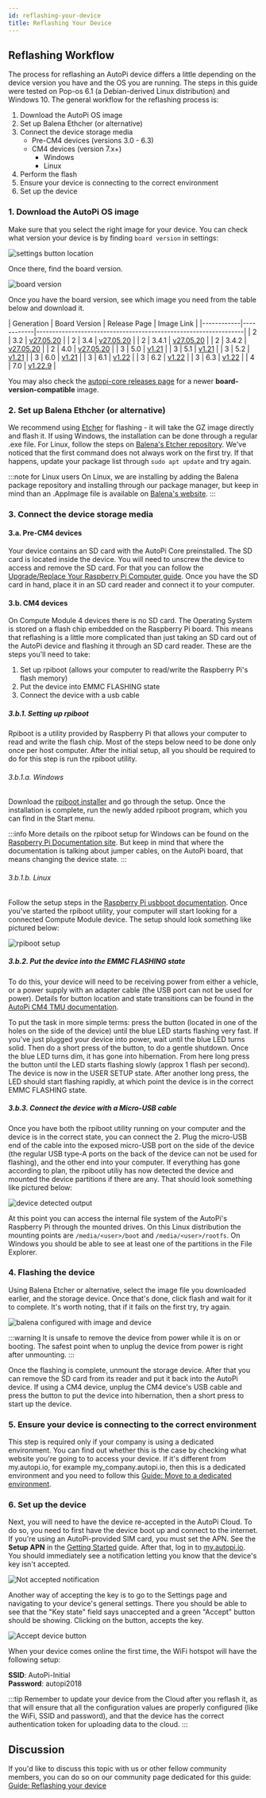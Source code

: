 ```yaml
---
id: reflashing-your-device
title: Reflashing Your Device
---
```


## Reflashing Workflow
The process for reflashing an AutoPi device differs a little depending on the device version you have and the OS you are running. The steps in this guide were tested on Pop-os 6.1 (a Debian-derived Linux distribution) and Windows 10. The general workflow for the reflashing process is:

1. Download the AutoPi OS image
2. Set up Balena Ethcher (or alternative)
3. Connect the device storage media
    - Pre-CM4 devices (versions 3.0 - 6.3)
    - CM4 devices (version 7.x+)
        - Windows
        - Linux
4. Perform the flash
6. Ensure your device is connecting to the correct environment
5. Set up the device

### 1. Download the AutoPi OS image

Make sure that you select the right image for your device. You can check what version your device is by finding `board version` in
settings:

![settings button location](/img/getting_started/developer_guides/reflashing_your_device/settings_button_location.jpg)

Once there, find the board version.

![board version](/img/getting_started/developer_guides/reflashing_your_device/board_version.jpg)

Once you have the board version, see which image you need from the table below and download it.

| Generation | Board Version | Release Page                                                    | Image Link                                                                                                                     |
|------------|------------|-----------------------------------------------------------------|
|      2     | 3.2        | [v27.05.20](https://github.com/autopi-io/autopi-core/releases/tag/v27.05.20) |
|      2     | 3.4        | [v27.05.20](https://github.com/autopi-io/autopi-core/releases/tag/v27.05.20) |
|      2     | 3.4.1      | [v27.05.20](https://github.com/autopi-io/autopi-core/releases/tag/v27.05.20) | 
|      2     | 3.4.2      | [v27.05.20](https://github.com/autopi-io/autopi-core/releases/tag/v27.05.20) | 
|      2     | 4.0        | [v27.05.20](https://github.com/autopi-io/autopi-core/releases/tag/v27.05.20) | 
|      3     | 5.0        | [v1.21](https://github.com/autopi-io/autopi-core/releases/tag/v1.21)     |
|      3     | 5.1        | [v1.21](https://github.com/autopi-io/autopi-core/releases/tag/v1.21)     | 
|      3     | 5.2        | [v1.21](https://github.com/autopi-io/autopi-core/releases/tag/v1.21)     |
|      3     | 6.0        | [v1.21](https://github.com/autopi-io/autopi-core/releases/tag/v1.21)     |
|      3     | 6.1        | [v1.22](https://github.com/autopi-io/autopi-core/releases/tag/v1.22)     | 
|      3     | 6.2        | [v1.22](https://github.com/autopi-io/autopi-core/releases/tag/v1.22)     | 
|      3     | 6.3        | [v1.22](https://github.com/autopi-io/autopi-core/releases/tag/v1.22)     | 
|      4     | 7.0        | [v1.22.9](https://github.com/autopi-io/autopi-core/releases/tag/v1.22.9) |


You may also check the [autopi-core releases page](https://github.com/autopi-io/autopi-core/releases) for a newer **board-version-compatible** image.

### 2. Set up Balena Ethcher (or alternative)

We recommend using [Etcher](https://etcher.io) for flashing - it will take the GZ image directly and flash it. If using Windows, the 
installation can be done through a regular .exe file. For Linux, follow the steps on [Balena's Etcher repository](https://github.com/balena-io/etcher?d_id=fae0960a-c0ca-432e-af94-7e81c00d32a9&s_id=1677580787961#debian-and-ubuntu-based-package-repository-gnulinux-x86x64). We've noticed that the first command does not always work on the first try. If that happens, update your package list through `sudo apt update` and try again. 

:::note for Linux users
On Linux, we are installing by adding the Balena package repository and installing through our package manager, but keep in mind than
an .AppImage file is available on [Balena's website](https://www.balena.io/).
:::

### 3. Connect the device storage media

#### 3.a. Pre-CM4 devices
Your device contains an SD card with the AutoPi Core preinstalled. The SD card is located inside
the device. You will need to unscrew the device to access and remove the SD card. For that you can follow
the [Upgrade/Replace Your Raspberry Pi Computer guide](/getting_started/developer_guides/upgrading_your_raspberrypi.mdx). Once you have the
SD card in hand, place it in an SD card reader and connect it to your computer.

#### 3.b. CM4 devices
On Compute Module 4 devices there is no SD card. The Operating System is stored on a flash chip embedded on
the Raspberry Pi board. This means that reflashing is a little more complicated than just taking an SD
card out of the AutoPi device and flashing it through an SD card reader. These are the steps you'll need to take:

<!-- Although possible to do on a Windows machine, it's highly recommended to use Linux instead, as the utility for accessing the 
Raspberry Pi's flash memory is easier to set up and is more stable on Linux.  -->

1. Set up rpiboot (allows your computer to read/write the Raspberry Pi's flash memory)
2. Put the device into EMMC FLASHING state
3. Connect the device with a usb cable

##### 3.b.1. Setting up rpiboot

Rpiboot is a utility provided by Raspberry Pi that allows your computer to read and write the flash chip. Most of the steps below need to be done only once per host computer. After the initial setup, all you should be required to do for this step is run the rpiboot utility.

###### 3.b.1.a. Windows
Download the [rpiboot installer](https://github.com/raspberrypi/usbboot/raw/master/win32/rpiboot_setup.exe) and go through the setup. Once
the installation is complete, run the newly added rpiboot program, which you can find in the Start menu. 

:::info
More details on the rpiboot setup for Windows can be found on the [Raspberry Pi Documentation site](https://www.raspberrypi.com/documentation/computers/compute-module.html#windows-installer). But keep in mind that where the documentation is talking about jumper cables, on the AutoPi board, that means changing the device state. 
:::


###### 3.b.1.b. Linux
Follow the setup steps in the [Raspberry Pi usbboot documentation](https://github.com/raspberrypi/usbboot).
Once you've started the rpiboot utility, your computer will start looking for a connected Compute Module
device. The setup should look something like pictured below:

![rpiboot setup](/img/getting_started/developer_guides/reflashing_your_device/rpiboot_setup.png)

##### 3.b.2. Put the device into the EMMC FLASHING state
To do this, your device will need to be receiving power from either a vehicle, or a power supply with an adapter cable (the USB port can not be used for power). Details for button location and state transitions can be found in the [AutoPi CM4 TMU documentation](https://docs.autopi.io/hardware/autopi_tmu_cm4/led-and-button/). 

To put the task in more simple terms: press the button (located in one of the holes on the side of the device) until the blue LED starts flashing very fast. If you've just plugged your device into power, wait until the blue LED turns solid. Then do a short press of the button, to do a gentle shutdown. Once the blue LED turns dim, it has gone into hibernation. From here long press the button until the LED starts flashing slowly (approx 1 flash per second). The device is now in the USER SETUP state. After another long press, the LED should start flashing rapidly, at which point the device is in the correct EMMC FLASHING state. 

##### 3.b.3. Connect the device with a Micro-USB cable

Once you have both the rpiboot utility running on your computer and the device is in the correct state, you can connect the 2. Plug the micro-USB end of the cable into the exposed micro-USB port on the side of the device (the regular USB type-A ports on the back of the device can not be used for flashing), and the other end into your computer. If everything has gone according to plan, the rpiboot utiliy has now detected the device and mounted the device partitions if there are any. That should look something like pictured below:

![device detected output](/img/getting_started/developer_guides/reflashing_your_device/device_detected.png)

At this point you can access the internal file system of the AutoPi's Raspberry Pi through the mounted drives. On this Linux distribution the mounting points are `/media/<user>/boot` and `/media/<user>/rootfs`. On Windows you should be able to see at least one of the partitions in the File Explorer.

### 4. Flashing the device
Using Balena Etcher or alternative, select the image file you downloaded earlier, and the storage device. Once that's done, click flash and wait for it to complete. It's worth noting, that if it fails on the first try, try again. 

![balena configured with image and device](/img/getting_started/developer_guides/reflashing_your_device/configured_balena.png)

:::warning
It is unsafe to remove the device from power while it is on or booting. The safest point when to unplug the device from power is right after unmounting.
:::

Once the flashing is complete, unmount the storage device. After that you can remove the SD card from its reader and put it back into the 
AutoPi device. If using a CM4 device, unplug the CM4 device's USB cable and press the button to put the device into hibernation, then a short press to start up the device. 

### 5. Ensure your device is connecting to the correct environment
This step is required only if your company is using a dedicated environment. You can find out whether this is the case by checking what website you're going to to access your device. If it's different from my.autopi.io, for example my_company.autopi.io, then this is a dedicated environment and you need to follow this [Guide: Move to a dedicated environment](/cloud/device_management/move_to_dedicated_environment.md/).

### 6. Set up the device
Next, you will need to have the device re-accepted in the AutoPi Cloud. To do
so, you need to first have the device boot up and connect to the internet. If you're using an AutoPi-provided SIM card, 
you must set the APN. See the **Setup APN** in the [Getting Started](/getting_started/cm4/index.md/#8-setup-apn) guide. After that, log in to
[my.autopi.io](https://my.autopi.io). You should immediately see a notification letting you know
that the device's key isn't accepted.

![Not accepted notification](/img/getting_started/developer_guides/reflashing_your_device/not_accepted_notification.png)

Another way of accepting the key is to go to the Settings page and navigating to your device's
general settings. There you should be able to see that the "Key state" field says unaccepted and a
green "Accept" button should be showing. Clicking on the button, accepts the key.

![Accept device button](/img/getting_started/developer_guides/reflashing_your_device/accept_device.png)

When your device comes online the first time, the WiFi hotspot will have the following setup:

**SSID**: AutoPi-Initial  
**Password**: autopi2018

:::tip
Remember to update your device from the Cloud after you reflash it, as that will ensure that all
the configuration values are properly configured (like the WiFi, SSID and password), and that the
device has the correct authentication token for uploading data to the cloud.
:::

## Discussion
If you'd like to discuss this topic with us or other fellow community members, you can do so on
our community page dedicated for this guide:
[Guide: Reflashing your device](https://community.autopi.io/t/guide-reflashing-your-device/668)
